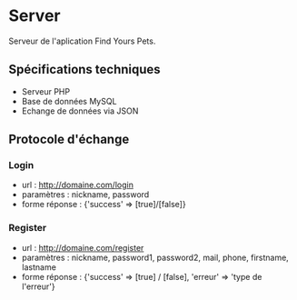 # Server

Serveur de l'aplication Find Yours Pets. 

## Spécifications techniques
- Serveur PHP
- Base de données MySQL
- Echange de données via JSON

## Protocole d'échange
### Login 
- url : http://domaine.com/login
- paramètres : nickname, password
- forme réponse : {'success' => [true]/[false]}

### Register
- url : http://domaine.com/register
- paramètres : nickname, password1, password2, mail, phone, firstname, lastname
- forme réponse : {'success' => [true] / [false], 'erreur' => 'type de l'erreur'}



